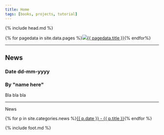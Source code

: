 ```yaml
---
title: Home
tags: [books, projects, tutorial]
---
```

{% include head.md %}

{% for pagedata in site.data.pages %}<a href="{{ pagedata.url }}"><img src="img/{{ pagedata.img }}"/>{{ pagedata.title }}</a>{% endfor%}

___

## News

### Date dd-mm-yyyy

### By "name here"

Bla bla bla

___

News

{% for p in site.categories.news %}<a href="{{ site.baseurl }}{{ p.url }}">{{ p.date }} - {{ p.title }}</a>{% endfor %}

{% include foot.md %}
